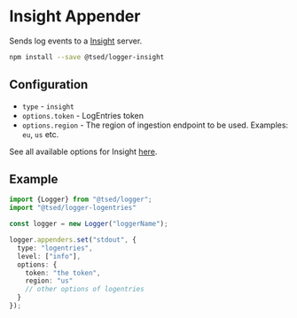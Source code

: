 # Insight Appender

Sends log events to a [Insight](https://www.rapid7.com/products/) server.

```bash
npm install --save @tsed/logger-insight
```

## Configuration

* `type` - `insight`
* `options.token` - LogEntries token
* `options.region` - The region of ingestion endpoint to be used. Examples: `eu`, `us` etc.

See all available options for Insight [here](https://www.npmjs.com/package/r7insight_node).

## Example

```typescript
import {Logger} from "@tsed/logger";
import "@tsed/logger-logentries"

const logger = new Logger("loggerName");

logger.appenders.set("stdout", {
  type: "logentries",
  level: ["info"],
  options: {
    token: "the token",
    region: "us"
    // other options of logentries
  }
});
```
